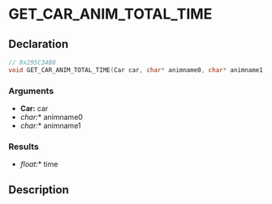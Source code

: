 # GET_CAR_ANIM_TOTAL_TIME

## Declaration
```cpp
// 0x295C34B8
void GET_CAR_ANIM_TOTAL_TIME(Car car, char* animname0, char* animname1, float* time);
```

### Arguments
- **Car:** car
- **char*:** animname0
- **char*:** animname1

### Results
- **float*:** time

## Description

